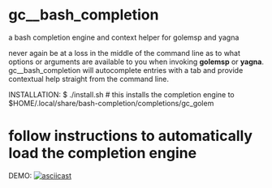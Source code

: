 # gc__bash_completion
a bash completion engine and context helper for golemsp and yagna

never again be at a loss in the middle of the command line as to what options or arguments are available to you when invoking **golemsp** or **yagna**. gc__bash_completion will autocomplete entries with a tab and provide contextual help straight from the command line.

INSTALLATION:
$ ./install.sh # this installs the completion engine to $HOME/.local/share/bash-completion/completions/gc_golem
# follow instructions to automatically load the completion engine

DEMO:
[![asciicast](https://asciinema.org/a/Noyd3SMGezF2unNKkVZUjgYxz.svg)](https://asciinema.org/a/Noyd3SMGezF2unNKkVZUjgYxz)
